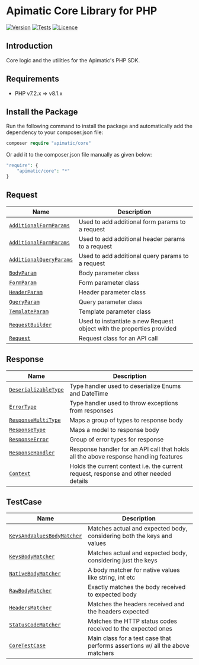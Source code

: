 # Apimatic Core Library for PHP

[![Version][packagist-version]][packagist-url]
[![Tests][test-badge]][test-url]
[![Licence][license-badge]][license-url]

## Introduction

Core logic and the utilities for the Apimatic's PHP SDK.

## Requirements
- PHP v7.2.x => v8.1.x

## Install the Package

Run the following command to install the package and automatically add the dependency to your composer.json file:

```php
composer require "apimatic/core"
```

Or add it to the composer.json file manually as given below:

```php
"require": {
    "apimatic/core": "*"
}
```

[packagist-url]: https://packagist.org/packages/apimatic/core
[packagist-version]: https://img.shields.io/packagist/v/apimatic/core.svg?style=flat
[packagist-downloads]: https://img.shields.io/packagist/dm/apimatic/core.svg?style=flat
[test-badge]: https://github.com/apimatic/core-lib-php/actions/workflows/test.yml/badge.svg
[test-url]: https://github.com/apimatic/core-lib-php/actions/workflows/test.yml
[license-badge]: https://img.shields.io/badge/licence-OSL--3.0-blue
[license-url]: https://opensource.org/licenses/OSL-3.0

## Request
| Name                                                                        | Description                                                           |
|-----------------------------------------------------------------------------|-----------------------------------------------------------------------|
| [`AdditionalFormParams`](src/Request/Parameters/AdditionalFormParams.php)   | Used to add additional form params to a request                       |
| [`AdditionalFormParams`](src/Request/Parameters/AdditionalHeaderParams.php) | Used to add additional header params to a request                     |
| [`AdditionalQueryParams`](src/Request/Parameters/AdditionalQueryParams.php) | Used to add additional query params to a request                      |
| [`BodyParam`](src/Request/Parameters/BodyParam.php)                         | Body parameter class                                                  |
| [`FormParam`](src/Request/Parameters/FormParam.php)                         | Form parameter class                                                  |
| [`HeaderParam`](src/Request/Parameters/HeaderParam.php)                     | Header parameter class                                                |
| [`QueryParam`](src/Request/Parameters/QueryParam.php)                       | Query parameter class                                                 |
| [`TemplateParam`](src/Request/Parameters/TemplateParam.php)                 | Template parameter class                                              |
| [`RequestBuilder`](src/Request/RequestBuilder.php)                          | Used to instantiate a new Request object with the properties provided |
| [`Request`](src/Request/Request.php)                                        | Request class for an API call                                         |

## Response
| Name                                                                        | Description                                                                           |
|-----------------------------------------------------------------------------|---------------------------------------------------------------------------------------|
| [`DeserializableType`](src/Response/Types/DeserializableType.php)           | Type handler used to deserialize Enums and DateTime                                   |
| [`ErrorType`](src/Response/Types/ErrorType.php)                             | Type handler used to throw exceptions from responses                                  |
| [`ResponseMultiType`](src/Response/Types/ResponseMultiType.php)             | Maps a group of types to response body                                                |
| [`ResponseType`](src/Response/Types/ResponseType.php)                       | Maps a model to response body                                                         |
| [`ResponseError`](src/Response/ResponseError.php)                           | Group of error types for response                                                     |
| [`ResponseHandler`](src/Response/ResponseHandler.php)                       | Response handler for an API call that holds all the above response handling features  |
| [`Context`](src/Response/Context.php)                                       | Holds the current context i.e. the current request, response and other needed details |

## TestCase
| Name                                                                                 | Description                                                                  |
|--------------------------------------------------------------------------------------|------------------------------------------------------------------------------|
| [`KeysAndValuesBodyMatcher`](src/TestCase/BodyMatchers/KeysAndValuesBodyMatcher.php) | Matches actual and expected body, considering both the keys and values       |
| [`KeysBodyMatcher`](src/TestCase/BodyMatchers/KeysBodyMatcher.php)                   | Matches actual and expected body, considering just the keys                  |
| [`NativeBodyMatcher`](src/TestCase/BodyMatchers/NativeBodyMatcher.php)               | A body matcher for native values like string, int etc                        |
| [`RawBodyMatcher`](src/TestCase/BodyMatchers/RawBodyMatcher.php)                     | Exactly matches the body received to expected body                           |
| [`HeadersMatcher`](src/TestCase/HeadersMatcher.php)                                  | Matches the headers received and the headers expected                        |
| [`StatusCodeMatcher`](src/TestCase/StatusCodeMatcher.php)                            | Matches the HTTP status codes received to the expected ones                  |
| [`CoreTestCase`](core-lib-php/src/TestCase/CoreTestCase.php)                         | Main class for a test case that performs assertions w/ all the above matchers|
